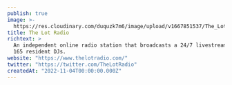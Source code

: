 ```yaml
---
publish: true
image: >-
  https://res.cloudinary.com/duquzk7m6/image/upload/v1667851537/The_Lot_Radio_eusgte.png
title: The Lot Radio
richtext: >
  An independent online radio station that broadcasts a 24/7 livestream of over
  165 resident DJs.
website: "https://www.thelotradio.com/"
twitter: "https://twitter.com/TheLotRadio"
createdAt: "2022-11-04T00:00:00.000Z"
---
```

